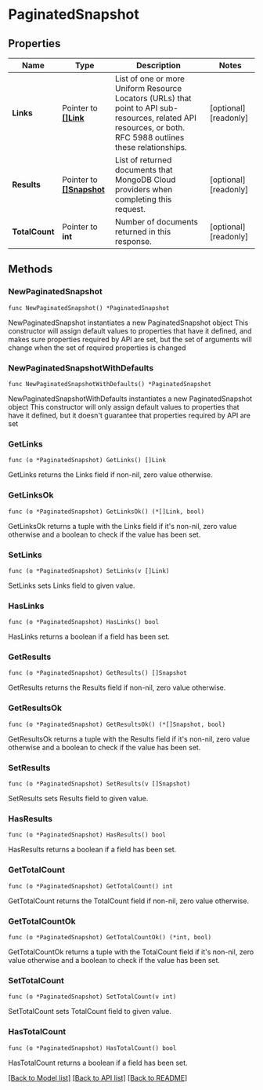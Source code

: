 # PaginatedSnapshot

## Properties

Name | Type | Description | Notes
------------ | ------------- | ------------- | -------------
**Links** | Pointer to [**[]Link**](Link.md) | List of one or more Uniform Resource Locators (URLs) that point to API sub-resources, related API resources, or both. RFC 5988 outlines these relationships. | [optional] [readonly] 
**Results** | Pointer to [**[]Snapshot**](Snapshot.md) | List of returned documents that MongoDB Cloud providers when completing this request. | [optional] [readonly] 
**TotalCount** | Pointer to **int** | Number of documents returned in this response. | [optional] [readonly] 

## Methods

### NewPaginatedSnapshot

`func NewPaginatedSnapshot() *PaginatedSnapshot`

NewPaginatedSnapshot instantiates a new PaginatedSnapshot object
This constructor will assign default values to properties that have it defined,
and makes sure properties required by API are set, but the set of arguments
will change when the set of required properties is changed

### NewPaginatedSnapshotWithDefaults

`func NewPaginatedSnapshotWithDefaults() *PaginatedSnapshot`

NewPaginatedSnapshotWithDefaults instantiates a new PaginatedSnapshot object
This constructor will only assign default values to properties that have it defined,
but it doesn't guarantee that properties required by API are set

### GetLinks

`func (o *PaginatedSnapshot) GetLinks() []Link`

GetLinks returns the Links field if non-nil, zero value otherwise.

### GetLinksOk

`func (o *PaginatedSnapshot) GetLinksOk() (*[]Link, bool)`

GetLinksOk returns a tuple with the Links field if it's non-nil, zero value otherwise
and a boolean to check if the value has been set.

### SetLinks

`func (o *PaginatedSnapshot) SetLinks(v []Link)`

SetLinks sets Links field to given value.

### HasLinks

`func (o *PaginatedSnapshot) HasLinks() bool`

HasLinks returns a boolean if a field has been set.

### GetResults

`func (o *PaginatedSnapshot) GetResults() []Snapshot`

GetResults returns the Results field if non-nil, zero value otherwise.

### GetResultsOk

`func (o *PaginatedSnapshot) GetResultsOk() (*[]Snapshot, bool)`

GetResultsOk returns a tuple with the Results field if it's non-nil, zero value otherwise
and a boolean to check if the value has been set.

### SetResults

`func (o *PaginatedSnapshot) SetResults(v []Snapshot)`

SetResults sets Results field to given value.

### HasResults

`func (o *PaginatedSnapshot) HasResults() bool`

HasResults returns a boolean if a field has been set.

### GetTotalCount

`func (o *PaginatedSnapshot) GetTotalCount() int`

GetTotalCount returns the TotalCount field if non-nil, zero value otherwise.

### GetTotalCountOk

`func (o *PaginatedSnapshot) GetTotalCountOk() (*int, bool)`

GetTotalCountOk returns a tuple with the TotalCount field if it's non-nil, zero value otherwise
and a boolean to check if the value has been set.

### SetTotalCount

`func (o *PaginatedSnapshot) SetTotalCount(v int)`

SetTotalCount sets TotalCount field to given value.

### HasTotalCount

`func (o *PaginatedSnapshot) HasTotalCount() bool`

HasTotalCount returns a boolean if a field has been set.


[[Back to Model list]](../README.md#documentation-for-models) [[Back to API list]](../README.md#documentation-for-api-endpoints) [[Back to README]](../README.md)


